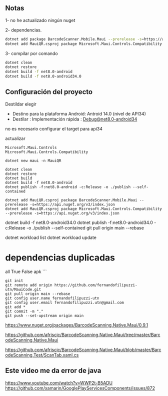 ﻿## Notas

1- no he actualizado ningún nuget

2- dependencias.

```bash
dotnet add package BarcodeScanner.Mobile.Maui --prerelease -s=https://api.nuget.org/v3/index.json
dotnet add MauiQR.csproj package Microsoft.Maui.Controls.Compatibility --prerelease -s=https://api.nuget.org/v3/index.json
```

3- compilar por comando

```bash
dotnet clean
dotnet restore
dotnet build -f net8.0-android
dotnet build -f net8.0-android34.0
```

## Configuración del proyecto

Destildar
elegir
- Destino para la plataforma Android: Antroid 14.0 (nivel de API34)
- Destilar : Implementación rápida  : Debug@net8.0-android34

no es necesario configurar el target para api34


actualizar

```
Microsoft.Maui.Controls
Microsoft.Maui.Controls.Compatibility

dotnet new maui -n MauiQR

dotnet clean
dotnet restore
dotnet build
dotnet build -f net8.0-android
dotnet publish -f:net8.0-android -c:Release -o ./publish --self-contained

dotnet add MauiQR.csproj package BarcodeScanner.Mobile.Maui --prerelease -s=https://api.nuget.org/v3/index.json
dotnet add MauiQR.csproj package Microsoft.Maui.Controls.Compatibility --prerelease -s=https://api.nuget.org/v3/index.json
```

dotnet build -f net8.0-android34.0
dotnet publish -f:net8.0-android34.0 -c:Release -o ./publish --self-contained
git pull origin main --rebase

dotnet workload list
dotnet workload update

# dependencias duplicadas
<PackageReference Include="SomePackage">
    <ExcludeAssets>all</ExcludeAssets>
</PackageReference>

<PropertyGroup Condition="'$(Configuration)|$(TargetFramework)|$(Platform)'=='Debug|net8.0-android34.0|AnyCPU'">
  <AndroidUseAapt2>True</AndroidUseAapt2>
  <AndroidCreatePackagePerAbi>False</AndroidCreatePackagePerAbi>
  <AndroidPackageFormat>apk</AndroidPackageFormat>
</PropertyGroup>
```

```
git init 
git remote add origin https://github.com/fernandofilipuzzi-utn/MauiCode.git
git pull origin main --rebase
git config user.name fernandofilipuzzi-utn
git config user.email fernandofilipuzzi.utn@gmail.com
git add *
git commit -m "."
git push --set-upstream origin main
```

https://www.nuget.org/packages/BarcodeScanning.Native.Maui/0.9.1

https://github.com/afriscic/BarcodeScanning.Native.Maui/tree/master/BarcodeScanning.Native.Maui

https://github.com/afriscic/BarcodeScanning.Native.Maui/blob/master/BarcodeScanning.Test/ScanTab.xaml.cs


## Este video me da error de java

https://www.youtube.com/watch?v=WWP2t-B5ADU
https://github.com/xamarin/GooglePlayServicesComponents/issues/872